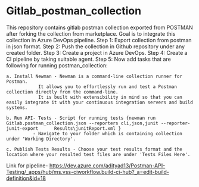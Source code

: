 # Gitlab_postman_collection
 This repository contains gitlab postman collection exported from POSTMAN after forking the collection from marketplace.
 Goal is to integrate this collection in Azure DevOps pipeline.
Step 1: Export collection from postman in json format.
Step 2: Push the collection in Github repository under any created folder.
Step 3: Create a project in Azure DevOps.
Step 4: Create a CI pipeline by taking suitable agent.
Step 5: Now add tasks that are following for running postman_collection:
	
	a. Install Newman - Newman is a command-line collection runner for Postman.
			    It allows you to effortlessly run and test a Postman collection directly from the command-line.
			    It is built with extensibility in mind so that you can easily integrate it with your continuous integration servers and build systems.
        
	b. Run API- Tests - Script for running tests {newman run Gitlab.postman_collection.json --reporters cli,json,junit --reporter-junit-export   	Results\junitReport.xml }
			  - Navigate to your folder which is containing collection under 'Working Directory'. 
	
	c. Publish Tests Results - Choose your test results format and the location where your resulted test files are under 'Tests Files Here'.


Link for pipeline- https://dev.azure.com/adityad13/Postman-API-Testing/_apps/hub/ms.vss-ciworkflow.build-ci-hub?_a=edit-build-definition&id=18

